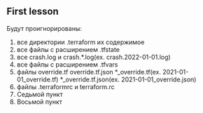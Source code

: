 ## First lesson

Будут проигнорированы:
1. все директории .terraform их содержимое
2. все файлы с расширением .tfstate 
3. все crash.log и crash.*.log(ex. crash.2022-01-01.log)
4. все файлы с расширением .tfvars
5. файлы override.tf
   override.tf.json
   *_override.tf(ex. 2021-01-01_override.tf)
   *_override.tf.json(ex. 2021-01-01_override.json)
6. файлы .terraformrc и terraform.rc
7. Седьмой пункт
8. Восьмой пункт
